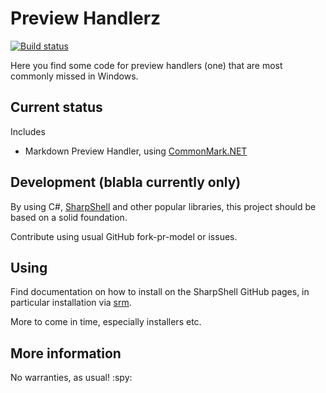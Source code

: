 ﻿# Preview Handlerz

[![Build status](https://ci.appveyor.com/api/projects/status/ofbwfnrw4n0gd4nq?svg=true)](https://ci.appveyor.com/project/xasx/shellpreviewhandlerz)


Here you find some code for preview handlers (one) that are most commonly missed in
Windows.

## Current status

Includes
* Markdown Preview Handler, using [CommonMark.NET]

## Development (blabla currently only)

By using C#, [SharpShell] and other popular libraries, this project should be based
on a solid foundation.

Contribute using usual GitHub fork-pr-model or issues.

## Using

Find documentation on how to install on the SharpShell GitHub pages, in particular
installation via [srm].

More to come in time, especially installers etc.

## More information

No warranties, as usual! :spy:

[CommonMark.NET]: https://github.com/Knagis/CommonMark.NET
[SharpShell]: https://github.com/dwmkerr/sharpshell
[srm]: https://github.com/dwmkerr/sharpshell/wiki/srm:-Server-Registration-Manager
